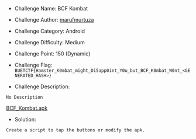 - Challenge Name: BCF Kombat
- Challenge Author: [marufmurtuza](https://marufmurtuza.github.io)
- Challenge Category: Android
- Challenge Difficulty: Medium
- Challenge Point: 150 (Dynamic)
- Challenge Flag: 
`BUETCTF{Hamster_K0mbat_might_Di5app0int_Y0u_but_BCF_K0mbat_W0nt_<GENERATED_HASH>}`

- Challenge Description:

```No Description```

[BCF_Kombat.apk](./BCF_Kombat.apk)


- Solution: 

```
Create a script to tap the buttons or modify the apk.
```
